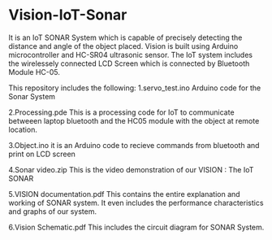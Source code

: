 # Vision-IoT-Sonar
It is an IoT SONAR System which is capable of precisely detecting the distance and angle of the object placed. Vision is built using Arduino microcontroller and HC-SR04 ultrasonic sensor.
The IoT system includes the wirelessely connected LCD Screen which is connected by Bluetooth Module HC-05.

This repository includes the following:
1.servo_test.ino
Arduino code for the Sonar System

2.Processing.pde
This is a processing code for IoT to communicate betweeen laptop bluetooth and the HC05 module with the object at remote location.

3.Object.ino
it is an Arduino code to recieve commands from bluetooth and print on LCD screen

4.Sonar video.zip
This is the video demonstration of our VISION : The IoT SONAR

5.VISION documentation.pdf
This contains the entire explanation and working of SONAR system. It even includes the performance characteristics and graphs of our system.

6.Vision Schematic.pdf
This includes the circuit diagram for SONAR System.
